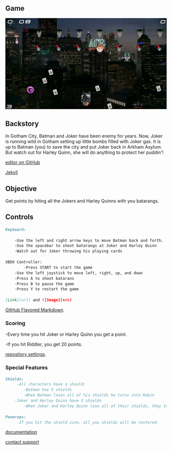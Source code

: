 ## Game

![Image of Batman V Joker](https://raw.githubusercontent.com/05mimzy2017/batman-v-joker/master/assets/images/screenshot.png)


##  Backstory

In Gotham City, Batman and Joker have been enemy for years. Now, Joker is running wild in Gotham setting up little bombs filled with Joker gas. It is up to Batman (you) to save the city and put Joker back in Arkham Asylum. But watch out for Harley Quinn, she will do
anything to protect her puddin'! 

[editor on GitHub](https://github.com/05mimzy2017/batman-v-joker/edit/master/README.md) 

[Jekyll](https://jekyllrb.com/) 

## Objective

Get points by hiting all the Jokers and Harley Quinns with you batarangs.


## Controls

```markdown
Keyboard:

	-Use the left and right arrow keys to move Batman back and forth. 
	-Use the spacebar to shoot batarangs at Joker and Harley Quinn
	-Watch out for Joker throwing his playing cards

XBOX Controller: 
        -Press START to start the game
	-Use the left joystick to move left, right, up, and down
	-Press A to shoot batarans
	-Press B to pause the game
	-Press Y to restart the game
    
[Link](url) and ![Image](src)
```
[GitHub Flavored Markdown](https://guides.github.com/features/mastering-markdown/).

### Scoring

-Every time you hit Joker or Harley Quinn you get a point.

-If you hit Riddler, you get 20 points. 

 [repository settings](https://github.com/05mimzy2017/batman-v-joker/settings). 

### Special Features

```markdown
Shields:
     -All characters have a shield:
     	-Batman has 5 shields
	    -When Batman loses all of his shields he turns into Robin
	-Joker and Harley Quinn have 3 shields
	    -When Joker and Harley Quinn lose all of their shields, they turn into Peguins
	  
Powerups:
     -If you hit the shield icon, all you shields will be restored.
```

 [documentation](https://help.github.com/categories/github-pages-basics/)
 
 [contact support](https://github.com/contact) 
